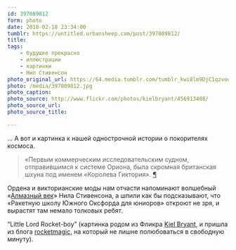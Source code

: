 ```yaml
---
id: 397089812
form: photo
date: 2010-02-18 23:34:00
tumblr: https://untitled.urbansheep.com/post/397089812/
title:
tags:
    - будущее прекрасно
    - иллюстрации
    - картинки
    - Нил Стивенсон
photo_original_url: https://64.media.tumblr.com/tumblr_kwi8lm9DjC1qzvoq0o1_500.jpg
photo: /media/397089812.jpg
photo_caption: 
photo_source: http://www.flickr.com/photos/kielbryant/456913408/
photo_source_url:
photo_source_title:

---
```


<p>… А вот и картинка к нашей однострочной истории о покорителях космоса.</p>

<blockquote><p>«Первым коммерческим исследовательским судном, отправившимся к системе Ориона, была скромная британская шхуна под именем «Королева Гиктория». <a href="http://friendfeed.com/urbansheep/f27ef7ec">¶</a></p></blockquote>

<p>Ордена и викторианские моды нам отчасти напоминают волшебный «<a href="http://flibusta.net/b/157738">Алмазный век</a>» Нила Стивенсона, а шпили как бы подсказывают, что «Ракетную школу Южного Оксфорда для юниоров» откроют не зря, и вырастят там немало толковых ребят.</p>

<p>“Little Lord Rocket-boy” (картинка родом из Фликра <a href="http://www.flickr.com/photos/kielbryant/456913408/">Kiel Bryant</a>, и пришла из блога <a href="http://rocketmagic.tumblr.com/post/343078743/little-lord-rocket-boy-via">rocketmagic</a>, на который не лишне полюбоваться в свободную минуту).</p>
